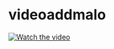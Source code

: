 # videoaddmalo


[![Watch the video](https://i.stack.imgur.com/Vp2cE.png)](https://youtu.be/vt5fpE0bzSY)
